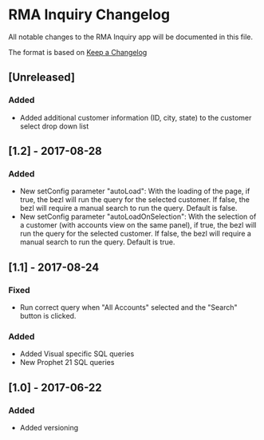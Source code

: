 # RMA Inquiry Changelog
All notable changes to the RMA Inquiry app will be documented in this file.

The format is based on [Keep a Changelog](http://keepachangelog.com/en/1.0.0/)

## [Unreleased]
### Added
- Added additional customer information (ID, city, state) to the customer select drop down list

## [1.2] - 2017-08-28
### Added
- New setConfig parameter "autoLoad": With the loading of the page, if true, the bezl will run the query for the selected customer. If false, the bezl will require a manual search to run the query. Default is false.
- New setConfig parameter "autoLoadOnSelection": With the selection of a customer (with accounts view on the same panel), if true, the bezl will run the query for the selected customer. If false, the bezl will require a manual search to run the query. Default is true.

## [1.1] - 2017-08-24
### Fixed
- Run correct query when "All Accounts" selected and the "Search" button is clicked.

### Added
- Added Visual specific SQL queries
- New Prophet 21 SQL queries

## [1.0] - 2017-06-22
### Added
- Added versioning
